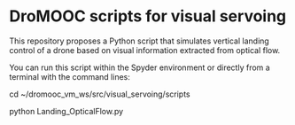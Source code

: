 # DroMOOC scripts for visual servoing

This repository proposes a Python script that simulates vertical landing control of a drone based on visual information extracted from optical flow.

You can run this script within the Spyder environment or directly from a terminal with the command lines:    

   cd ~/dromooc_vm_ws/src/visual_servoing/scripts

   python Landing_OpticalFlow.py